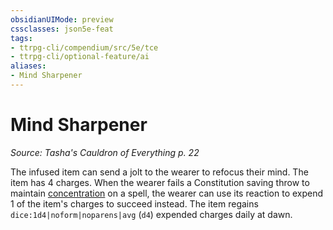 ```yaml
---
obsidianUIMode: preview
cssclasses: json5e-feat
tags:
- ttrpg-cli/compendium/src/5e/tce
- ttrpg-cli/optional-feature/ai
aliases:
- Mind Sharpener
---
```

# Mind Sharpener
*Source: Tasha's Cauldron of Everything p. 22*  

The infused item can send a jolt to the wearer to refocus their mind. The item has 4 charges. When the wearer fails a Constitution saving throw to maintain [concentration](/3-Mechanics/CLI/conditions.md#Concentration) on a spell, the wearer can use its reaction to expend 1 of the item's charges to succeed instead. The item regains `dice:1d4|noform|noparens|avg` (`d4`) expended charges daily at dawn.